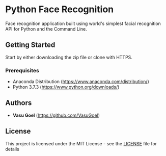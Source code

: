 # Python Face Recognition

Face recognition application built using world's simplest facial recognition API for Python and the Command Line. 

## Getting Started

Start by either downloading the zip file or clone with HTTPS.

### Prerequisites

* Anaconda Distribution (https://www.anaconda.com/distribution/)
* Python 3.7.3 (https://www.python.org/downloads/)




## Authors

* **Vasu Goel** (https://github.com/VasuGoel)

## License

This project is licensed under the MIT License - see the [LICENSE](https://github.com/VasuGoel/python-face-recognition/blob/master/LICENSE) file for details
